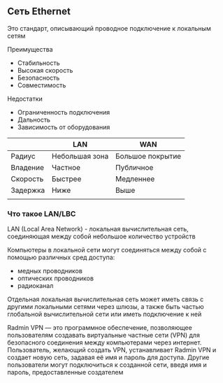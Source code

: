 
## Сеть Ethernet
Это стандарт, описывающий проводное подключение к локальным сетям

Преимущества
- Стабильность
- Высокая скорость
- Безопасность
- Совместимость

Недостатки
- Ограниченность подключения
- Дальность
- Зависимость от оборудования 

|          | LAN            | WAN              |
| -------- | -------------- | ---------------- |
| Радиус   | Небольшая зона | Большое покрытие |
| Владение | Частное        | Публичное        |
| Скорость | Быстрее        | Медленнее        |
| Задержка | Ниже           | Выше             |
|          |                |                  |


### Что такое LAN/LBC

LAN (Local Area Network) - локальная вычислительная сеть, соединяющая между собой небольшое количество устройств

Компьютеры в локальной сети могут соединяться между собой с помощью различных сред доступа:
- медных проводников
- оптических проводников
- радиоканал

Отдельная локальная вычислительная сеть может иметь связь с другими локальными сетями через шлюзы, а также быть частью глобальной вычислительной сети или иметь подключение к ней

Radmin VPN — это программное обеспечение, позволяющее пользователям создавать виртуальные частные сети (VPN) для безопасного соединения между компьютерами через интернет. Пользователь, желающий создать VPN, устанавливает Radmin VPN и создает новую сеть, задавая её имя и пароль для доступа. Другие пользователи могут подключиться к созданной сети, введя имя и пароль, предоставленные создателем